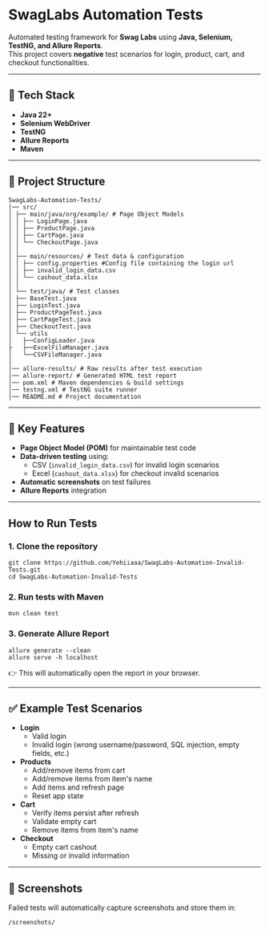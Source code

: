 # SwagLabs Automation Tests

Automated testing framework for **Swag Labs** using **Java, Selenium, TestNG, and Allure Reports**.  
This project covers **negative** test scenarios for login, product, cart, and checkout functionalities.

---

## 🚀 Tech Stack
- **Java 22+**
- **Selenium WebDriver**
- **TestNG**
- **Allure Reports**
- **Maven**

---

## 📂 Project Structure
```
SwagLabs-Automation-Tests/
│── src/
│ ├── main/java/org/example/ # Page Object Models
│ │ ├── LoginPage.java
│ │ ├── ProductPage.java
│ │ ├── CartPage.java
│ │ └── CheckoutPage.java
│ │
│ ├── main/resources/ # Test data & configuration
│ │ ├── config.properties #Config file containing the login url
│ │ ├── invalid_login_data.csv
│ │ └── cashout_data.xlsx
│ │
│ └── test/java/ # Test classes
│ ├── BaseTest.java
│ ├── LoginTest.java
│ ├── ProductPageTest.java
│ ├── CartPageTest.java
│ ├── CheckoutTest.java
│ └── utils
│   ├──ConfigLoader.java
├   ├──ExcelFileManager.java
│   └──CSVFileManager.java
│
│── allure-results/ # Raw results after test execution
│── allure-report/ # Generated HTML test report
│── pom.xml # Maven dependencies & build settings
│── testng.xml # TestNG suite runner
│── README.md # Project documentation
```

---
## 🔑 Key Features

- **Page Object Model (POM)** for maintainable test code
- **Data-driven testing** using:
    - CSV (`invalid_login_data.csv`) for invalid login scenarios
    - Excel (`cashout_data.xlsx`) for checkout invalid scenarios
- **Automatic screenshots** on test failures
- **Allure Reports** integration

---

## How to Run Tests

### 1. Clone the repository
```
git clone https://github.com/Yehiiaaa/SwagLabs-Automation-Invalid-Tests.git
cd SwagLabs-Automation-Invalid-Tests
```

### 2. Run tests with Maven
```
mvn clean test
```

### 3. Generate Allure Report
```
allure generate --clean  
allure serve -h localhost
```
👉 This will automatically open the report in your browser.

---

## ✅ Example Test Scenarios
- **Login**
    - Valid login
    - Invalid login (wrong username/password, SQL injection, empty fields, etc.)
- **Products**
    - Add/remove items from cart
    - Add/remove items from item's name
    - Add items and refresh page
    - Reset app state
- **Cart**
    - Verify items persist after refresh
    - Validate empty cart
    - Remove items from item's name
- **Checkout**
    - Empty cart cashout
    - Missing or invalid information
    
    

---

## 📸 Screenshots
Failed tests will automatically capture screenshots and store them in:
```
/screenshots/
```


